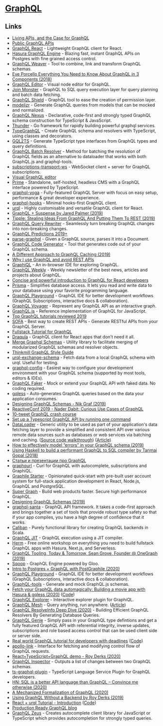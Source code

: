 # [GraphQL](https://graphql.org/)

## Links

- [Living APIs, and the Case for GraphQL](https://brandur.org/graphql)
- [Public GraphQL APIs](https://github.com/APIs-guru/graphql-apis#readme)
- [GraphQL React](https://github.com/jaydenseric/graphql-react) - Lightweight GraphQL client for React.
- [Hasura GraphQL Engine](https://github.com/hasura/graphql-engine) - Blazing fast, instant GraphQL APIs on Postgres with fine grained access control.
- [GraphQL Weaver](https://github.com/AEB-labs/graphql-weaver) - Tool to combine, link and transform GraphQL schemas.
- [Eve Porcello Everything You Need to Know About GraphQL in 3 Components (2018)](https://www.youtube.com/watch?v=F_M8v6MK0Sc)
- [GraphQL Editor](https://github.com/slothking-online/graphql-editor#readme) - Visual node editor for GraphQL.
- [Join Monster](https://github.com/acarl005/join-monster) - GraphQL to SQL query execution layer for query planning and batch data fetching.
- [GraphQL Shield](https://github.com/maticzav/graphql-shield) - GraphQL tool to ease the creation of permission layer.
- [modelizr](https://github.com/julienvincent/modelizr) - Generate GraphQL queries from models that can be mocked and normalized.
- [GraphQL Nexus](https://github.com/prisma/nexus) - Declarative, code-first and strongly typed GraphQL schema construction for TypeScript & JavaScript.
- [Thunder](https://github.com/samsarahq/thunder) - Go framework for rapidly building powerful graphql services.
- [TypeGraphQL](https://github.com/19majkel94/type-graphql) - Create GraphQL schema and resolvers with TypeScript, using classes and decorators.
- [GQL2TS](https://github.com/avantcredit/gql2ts) - Generate TypeScript type interfaces from GraphQL types and query definitions.
- [GraphQL Batch Resolver](https://github.com/calebmer/graphql-resolve-batch) - Method for batching the resolution of GraphQL fields as an alternative to dataloader that works with both GraphQL.js and graphql-tools.
- [subscriptions-transport-ws](https://github.com/apollographql/subscriptions-transport-ws) - WebSocket client + server for GraphQL subscriptions.
- [Visual GraphQL editor](https://graphqleditor.com/)
- [Prime](https://github.com/birkir/prime) - Standalone, self-hosted, headless CMS with a GraphQL interface powered by TypeScript.
- [graphql-yoga](https://github.com/prisma/graphql-yoga) - Fully-featured GraphQL Server with focus on easy setup, performance & great developer experience.
- [graphql-hooks](https://github.com/nearform/graphql-hooks) - Minimal hooks-first GraphQL client.
- [urql](https://github.com/FormidableLabs/urql) - Highly customisable and versatile GraphQL client for React.
- [GraphQL + Suspense by Jared Palmer (2019)](https://www.youtube.com/watch?v=8mnaI8BpsmE)
- [Tipple: Stealing Ideas From GraphQL And Putting Them To REST (2019)](https://formidable.com/blog/2019/tipple/)
- [GraphQL Query Rewriter](https://github.com/ef-eng/graphql-query-rewriter) - Seamlessly turn breaking GraphQL changes into non-breaking changes.
- [GraphQL Predictions 2019+](https://blog.graphqleditor.com/graphql-predictions-2019+/)
- [parse-graphql](https://github.com/egoist/parse-graphql) - Given a GraphQL source, parses it into a Document.
- [GraphQL Code Generator](https://github.com/dotansimha/graphql-code-generator) - Tool that generates code out of your GraphQL schema.
- [A Different Approach to GraphQL Caching (2019)](https://adamrackis.dev/graphql-caching-and-micro/)
- [Why I use GraphQL and avoid REST APIs](https://desiatov.com/why-graphql)
- [GraphiQL](https://github.com/graphql/graphiql) - An in-browser IDE for exploring GraphQL.
- [GraphQL Weekly](https://www.graphqlweekly.com) - Weekly newsletter of the best news, articles and projects about GraphQL.
- [Concise and powerful introduction to GraphQL for React developers](https://learn.hasura.io/graphql/react/)
- [Prisma](https://www.prisma.io/) - Simplifies database access. It lets you read and write data to your database using your favorite programming language.
- [GraphQL Playground](https://github.com/prisma/graphql-playground) - GraphQL IDE for better development workflows (GraphQL Subscriptions, interactive docs & collaboration).
- [GraphQL Voyager](https://github.com/APIs-guru/graphql-voyager) - Represent any GraphQL API as an interactive graph.
- [GraphQL.js](https://github.com/graphql/graphql-js) - Reference implementation of GraphQL for JavaScript.
- [Top GraphQL tutorials reviewed 2019](https://blog.graphqleditor.com/top-graphql-tutorials-reviewed-2019/)
- [SOFA](https://github.com/Urigo/SOFA) - Best way to create REST APIs - Generate RESTful APIs from your GraphQL Server.
- [Fullstack Tutorial for GraphQL](https://www.howtographql.com/)
- [Draqula](https://github.com/vadimdemedes/draqula) - GraphQL client for React apps that don't need it all.
- [Merge Graphql Schemas](https://github.com/Urigo/merge-graphql-schemas) - Utility library to facilitate merging of modularized GraphQL schemas and resolver objects.
- [Thinkmill GraphQL Style Guide](https://github.com/Thinkmill/graphql)
- [urql-exchange-schema](https://github.com/mxstbr/urql-exchange-schema) - Fetch data from a local GraphQL schema with urql. Useful for testing.
- [graphql-config](https://github.com/kamilkisiela/graphql-config) - Easiest way to configure your development environment with your GraphQL schema (supported by most tools, editors & IDEs).
- [GraphQL Faker](https://github.com/APIs-guru/graphql-faker) - Mock or extend your GraphQL API with faked data. No coding required.
- [gqless](https://github.com/samdenty/gqless) - Auto-generates GraphQL queries based on the data your application consumes.
- [Designing GraphQL Schemas - Nik Graf (2019)](https://www.youtube.com/watch?v=fBkmlFfwRu0)
- [ReactiveConf 2019 - Nader Dabit: Curious Use Cases of GraphQL](https://www.youtube.com/watch?v=BLmoce4tjMc)
- [10-tweet GraphQL crash course](https://twitter.com/hexrcs/status/1190332090149150720)
- [Set up a Typescript GraphQL API by running one command](https://github.com/benawad/create-graphql-api)
- [DataLoader](https://github.com/graphql/dataloader) - Generic utility to be used as part of your application's data fetching layer to provide a simplified and consistent API over various remote data sources such as databases or web services via batching and caching. ([Source code walkthrough](https://www.youtube.com/watch?v=OQTnXNCDywA)) ([Article](https://medium.com/@leeb/dataloader-v2-0-925b4dccf8d6))
- [How to effectively model “errors” in your GraphQL schema (2019)](https://medium.com/@sachee/200-ok-error-handling-in-graphql-7ec869aec9bc)
- [Using Haskell to build a performant GraphQL to SQL compiler by Tanmai Gopal (2018)](https://www.youtube.com/watch?v=JOaeF-VKrS8)
- [Статьи и презентации про GraphQL](https://github.com/nodkz/conf-talks)
- [graphqurl](https://github.com/hasura/graphqurl) - Curl for GraphQL with autocomplete, subscriptions and GraphiQL.
- [Graphile Starter](https://github.com/graphile/starter) - Opinionated quick-start with pre-built user account system for full-stack application development in React, Node.js, GraphQL and PostgreSQL.
- [Super Graph](https://github.com/dosco/super-graph) - Build web products faster. Secure high performance GraphQL.
- [Designing GraphQL Schemas (2019)](https://egghead.io/courses/designing-graphql-schemas-99db)
- [graphql-santa](https://github.com/prisma-labs/graphql-santa) - GraphQL API framework. It takes a code-first approach and brings together a set of tools that provide robust type safety so that if your app compiles, you have a high degree of confidence that it works.
- [Caliban](https://github.com/ghostdogpr/caliban) - Purely functional library for creating GraphQL backends in Scala.
- [GraphQL JIT](https://github.com/zalando-incubator/graphql-jit) - GraphQL execution using a JIT compiler.
- [Herm](https://www.herm.dev/) - Free online workshop on everything you need to build fullstack GraphQL apps with Hasura, Next.js, and Serverless.
- [GraphQL Tooling, Today & Tomorrow, Sean Grove, Founder @ OneGraph (2019)](https://www.youtube.com/watch?v=gAjQ1mg614o)
- [Sqoop](https://github.com/solo-io/sqoop) - GraphQL Engine powered by Gloo.
- [Intro to Postgres + GraphQL with PostGraphile (2020)](https://blog.logrocket.com/intro-to-postgres-graphql-with-postgraphile/)
- [GraphQL Playground](https://github.com/prisma-labs/graphql-playground) - GraphQL IDE for better development workflows (GraphQL Subscriptions, interactive docs & collaboration).
- [GraphQL-tools](https://github.com/apollographql/graphql-tools) - Generate and mock GraphQL.js schemas.
- [Fetch your GraphQL data automagically: Building a movie app with Hasura & gqless (2020)](https://hasura.io/blog/gqless-fetch-your-graphql-data-automagically/) ([Code](https://github.com/hasura/gqless-movies-demo))
- [GraphiQL Explorer](https://github.com/OneGraph/graphiql-explorer) - Interactive explorer plugin for GraphiQL.
- [GraphQL Mesh](https://github.com/Urigo/graphql-mesh) - Query anything, run anywhere. ([Article](https://medium.com/the-guild/graphql-mesh-query-anything-run-anywhere-433c173863b5))
- [GraphQL ResolveInfo Deep Dive (2020)](https://blog.grandstack.io/graphql-resolveinfo-deep-dive-1b3144075866) - Building Efficient GraphQL Resolvers By Generating Database Queries.
- [GraphQL Genie](https://github.com/genie-team/graphql-genie) - Simply pass in your GraphQL type defintions and get a fully featured GraphQL API with referential integrity, inverse updates, subscriptions and role based access control that can be used client side or server side.
- [Real world GraphQL tutorial for developers with deadlines](https://hasura.io/learn/) ([Code](https://github.com/hasura/learn-graphql))
- [apollo-link](https://github.com/apollographql/apollo-link) - Interface for fetching and modifying control flow of GraphQL requests.
- [React+TypeScript+GraphQL demo - Roy Derks (2020)](https://www.youtube.com/watch?v=zmzZwZh77_w)
- [GraphQL Inspector](https://github.com/kamilkisiela/graphql-inspector) - Outputs a list of changes between two GraphQL schemas.
- [ts-graphql-plugin](https://github.com/Quramy/ts-graphql-plugin) - TypeScript Language Service Plugin for GraphQL developers.
- [HN: SQL is a better API language than GraphQL – Convince me otherwise (2020)](https://news.ycombinator.com/item?id=22892946)
- [A Mechanized Formalization of GraphQL (2020)](https://hal.archives-ouvertes.fr/hal-02422532/document)
- [Using GraphQL Without a Backend by Roy Derks (2019)](https://www.youtube.com/watch?v=XSZoB8zmEEY)
- [React + urql Tutorial - Introduction](https://www.howtographql.com/react-urql/0-introduction/) ([Code](https://github.com/howtographql/react-urql))
- [Production Ready GraphQL blog](https://productionreadygraphql.com/)
- [GraphQL Zeus](https://github.com/graphql-editor/graphql-zeus) - Creates autocomplete client library for JavaScript or TypeScript which provides autocompletion for strongly typed queries.
